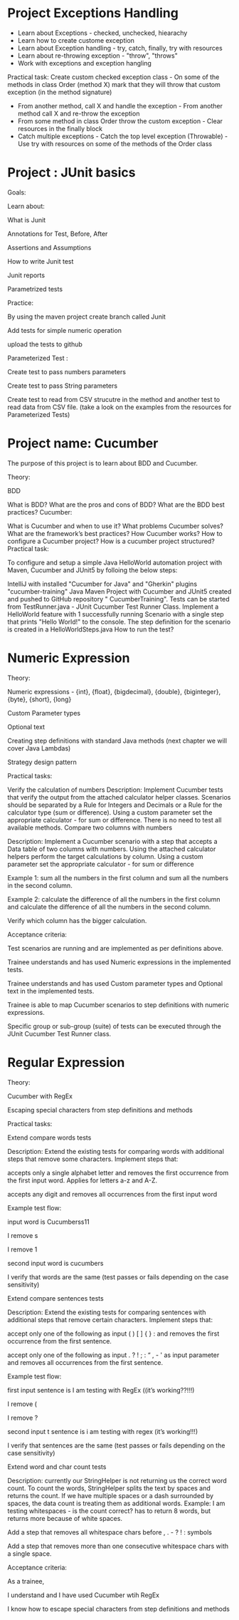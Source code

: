
# Project Exceptions Handling

- Learn about Exceptions - checked, unchecked, hiearachy
- Learn how to create custome exception
- Learn about Exception handling - try, catch, finally, try with resources
- Learn about re-throwing exception - "throw", "throws"
- Work with exceptions and exception hangling

Practical task: 
Create custom checked exception class - On some of the methods in class Order 
(method X) mark that they will throw that custom exception (in the method signature) 
- From another method, call X and handle the exception - From another method call X and re-throw the exception 
- From some method in class Order throw the custom exception - Clear resources in the finally block 
- Catch multiple exceptions - Catch the top level exception (Throwable) - Use try with resources on some of the methods of the Order class

# Project : JUnit basics 

Goals:

Learn about:

What is Junit

Annotations for Test, Before, After

Assertions and Assumptions

How to write Junit test

Junit reports

Parametrized tests 

Practice:

By using the maven project create branch called Junit

Add tests for simple numeric operation

upload the tests to github

Parameterized Test : 

Create test to pass numbers parameters

Create test to pass String parameters

Create test to read from CSV strucutre in the method and another test to read data from CSV file.
(take a look on the examples from the resources for Parameterized Tests)

   
# Project name: Cucumber
The purpose of this project is to learn about BDD and Cucumber.

Theory:

BDD

What is BDD?
What are the pros and cons of BDD?
What are the BDD best practices?
Cucumber:

What is Cucumber and when to use it? What problems Cucumber solves?
What are the framework’s best practices?
How Cucumber works?
How to configure a Cucumber project? How is a cucumber project structured?
Practical task:

To configure and setup a simple Java HelloWorld automation project with Maven, Cucumber and JUnit5 by folloing the below steps:

IntelliJ with installed "Cucumber for Java" and "Gherkin" plugins
"cucumber-training" Java Maven Project with Cucumber and JUnit5 created and pushed to GitHub repository " CucumberTraining".
Tests can be started from TestRunner.java - JUnit Cucumber Test Runner Class.
Implement a HelloWorld feature with 1 successfully running Scenario with a single step that prints "Hello World!" to the console.
The step definition for the scenario is created in a HelloWorldSteps.java
How to run the test?

# Numeric Expression 

Theory:

Numeric expressions - {int}, {float}, {bigdecimal}, {double}, {biginteger}, {byte}, {short}, {long}

Custom Parameter types

Optional text

Creating step definitions with standard Java methods (next chapter we will cover Java Lambdas)

Strategy design pattern

Practical tasks:

Verify the calculation of numbers 
Description: Implement Cucumber tests that verify the output from the attached calculator helper classes. Scenarios should be separated by a Rule for Integers and Decimals or a Rule for the calculator type (sum or difference).  Using a custom parameter set the appropriate calculator - for sum or difference. There is no need to test all available methods.
Compare two columns with numbers

Description: Implement a Cucumber scenario with a step that accepts a Data table of  two columns with numbers. Using the attached calculator helpers perform the target calculations by column. Using a custom parameter set the appropriate calculator - for sum or difference

Example 1: sum all the numbers in the first column and sum all the numbers in the second column. 

Example 2: calculate the difference of all the numbers in the first column and calculate the difference of all the numbers in the second column. 

Verify which  column has the bigger calculation.

Acceptance criteria:

Test scenarios are running and are implemented as per definitions above. 

Trainee understands and has used Numeric expressions in the implemented tests.

Trainee understands and has used Custom parameter types and Optional text in the implemented tests.

Trainee is able to map Cucumber scenarios to step definitions with numeric expressions.

Specific group or sub-group (suite) of tests can be executed through the JUnit Cucumber Test Runner class.

# Regular Expression
Theory:

Cucumber with RegEx

Escaping special characters from step definitions and methods

Practical tasks:

Extend compare words tests

Description:  Extend the existing tests for comparing words with additional steps that remove some characters. Implement steps that:

accepts only a single alphabet letter and removes the first occurrence from the first input word. Applies for letters a-z and A-Z. 

accepts any digit and removes all occurrences from the first input word

Example test flow:

input word is Cucumberss11

I remove s

I remove 1

second input word is cucumbers

I verify that words are the same (test passes or fails depending on the case sensitivity)

Extend compare sentences tests

Description: Extend the existing tests for comparing sentences with additional steps that remove certain characters. Implement steps that:

accept only one of the following as input ( ) [ ] { } : and removes the first occurrence from the first sentence.

accept only one of the following as input . ? ! ; : “ , - '  as input parameter and removes all occurrences from the first sentence.

Example test flow:

first input sentence is I am testing with RegEx ((it’s working??!!!)

I remove (

I remove ?

second input t sentence is i am testing with regex (it’s working!!!)

I verify that sentences are the same (test passes or fails depending on the case sensitivity)

Extend word and char count tests

Description: currently our StringHelper is not returning us the correct word count. To count the words, StringHelper splits the text by spaces and returns the count. If we have multiple spaces or a dash surrounded by spaces, the data count is treating them as additional words. Example: I am testing   whitespaces - is the count correct? has to return 8 words, but returns more because of white spaces.

Add a step that removes all whitespace chars before , . - ? ! : symbols 

Add a step that removes more than one consecutive whitespace chars with a single space.

Acceptance criteria:

As a trainee, 

I understand and I have used Cucumber wtih RegEx

I know how to escape special characters from step definitions and methods

